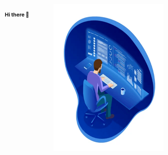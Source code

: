 <img align="right" src="https://github.com/SantoDon/SantoDon/blob/master/Example_SD.png" alt="SD" width=350px height=465px/>

### Hi there 👋

<!--
**SantoDon/SantoDon** is a ✨ _special_ ✨ repository because its `README.md` (this file) appears on your GitHub profile.

Here are some ideas to get you started:

- 🔭 I’m currently working on ...
- 🌱 I’m currently learning ...
- 👯 I’m looking to collaborate on ...
- 🤔 I’m looking for help with ...
- 💬 Ask me about ...
- 📫 How to reach me: ...
- 😄 Pronouns: ...
- ⚡ Fun fact: ...
-->
